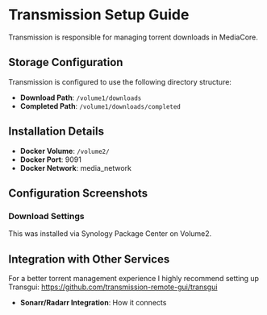 # Transmission Setup Guide

Transmission is responsible for managing torrent downloads in MediaCore.

## Storage Configuration

Transmission is configured to use the following directory structure:

- **Download Path**: `/volume1/downloads`
- **Completed Path**: `/volume1/downloads/completed`

## Installation Details

- **Docker Volume**: `/volume2/`
- **Docker Port**: 9091
- **Docker Network**: media_network

## Configuration Screenshots

### Download Settings
This was installed via Synology Package Center on Volume2.

## Integration with Other Services

For a better torrent management experience I highly recommend setting up Transgui: https://github.com/transmission-remote-gui/transgui

- **Sonarr/Radarr Integration**: How it connects

